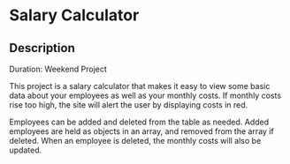 # Salary Calculator

## Description

Duration: Weekend Project

This project is a salary calculator that makes it easy to view some basic data about your employees as well as your monthly costs. If monthly costs rise too high, the site will alert the user by displaying costs in red. 

Employees can be added and deleted from the table as needed. Added employees are held as objects in an array, and removed from the array if deleted. When an employee is deleted, the monthly costs will also be updated.


